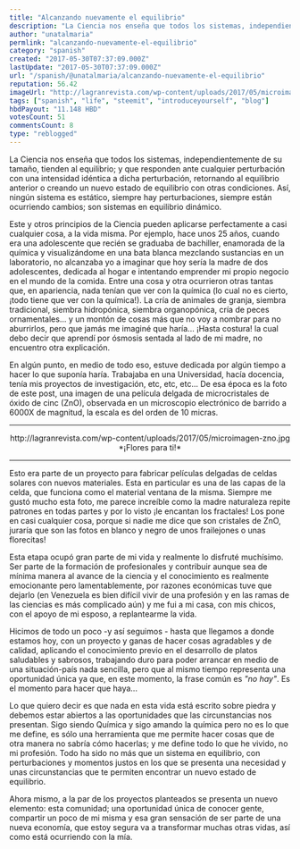 ```yaml
---
title: "Alcanzando nuevamente el equilibrio"
description: "La Ciencia nos enseña que todos los sistemas, independientemente de su tamaño, tienden al equilibrio; y que responden ante cualquier perturbación con ..."
author: "unatalmaria"
permlink: "alcanzando-nuevamente-el-equilibrio"
category: "spanish"
created: "2017-05-30T07:37:09.000Z"
lastUpdate: "2017-05-30T07:37:09.000Z"
url: "/spanish/@unatalmaria/alcanzando-nuevamente-el-equilibrio"
reputation: 56.42
imageUrl: "http://lagranrevista.com/wp-content/uploads/2017/05/microimagen-zno.jpg"
tags: ["spanish", "life", "steemit", "introduceyourself", "blog"]
hbdPayout: "11.148 HBD"
votesCount: 51
commentsCount: 8
type: "reblogged"
---
```

La Ciencia nos enseña que todos los sistemas, independientemente de su tamaño, tienden al equilibrio; y que responden ante cualquier perturbación con una intensidad idéntica a dicha perturbación, retornando al equilibrio anterior o creando un nuevo estado de equilibrio con otras condiciones. Así, ningún sistema es estático, siempre hay perturbaciones, siempre están ocurriendo cambios; son sistemas en equilibrio dinámico.

Este y otros principios de la Ciencia pueden aplicarse perfectamente a casi cualquier cosa, a la vida misma. Por ejemplo, hace unos 25 años, cuando era una adolescente que recién se graduaba de bachiller, enamorada de la química y visualizándome en una bata blanca mezclando sustancias en un laboratorio, no alcanzaba yo a imaginar que hoy sería la madre de dos adolescentes, dedicada al hogar e  intentando emprender mi propio negocio en el mundo de la comida. Entre una cosa y otra ocurrieron otras tantas que, en apariencia, nada tenían que ver con la química (lo cual no es cierto, ¡todo tiene que ver con la química!). La cría de animales de granja, siembra tradicional, siembra hidropónica, siembra organopónica, cría de peces ornamentales... y un montón de cosas más que no voy a nombrar para no aburrirlos, pero que jamás me imaginé que haría... ¡Hasta costura! la cual debo decir que aprendí por ósmosis sentada al lado de mi madre, no encuentro otra explicación. 

En algún punto, en medio de todo eso, estuve dedicada por algún tiempo a hacer lo que suponía haría. Trabajaba en una Universidad, hacía docencia, tenía mis proyectos de investigación, etc, etc, etc... De esa época es la foto de este post, una imagen de una película delgada de microcristales de óxido de cinc (ZnO), observada en un microscopio electrónico de barrido a 6000X de magnitud, la escala es del orden de 10 micras.

<hr>

<center>http://lagranrevista.com/wp-content/uploads/2017/05/microimagen-zno.jpg</center>
<center>*¡Flores para ti!*</center>

<hr>

Esto era parte de un proyecto para fabricar películas delgadas de celdas solares con nuevos materiales. Esta en particular es una de las capas de la celda, que funciona como el material ventana de la misma. Siempre me gustó mucho esta foto, me parece increíble como la madre naturaleza repite patrones en todas partes y por lo visto ¡le encantan los fractales! Los pone en casi cualquier cosa, porque si nadie me dice que son cristales de ZnO, juraría que son las fotos en blanco y negro de unos frailejones o unas florecitas!

Esta etapa ocupó gran parte de mi vida y realmente lo disfruté muchísimo. Ser parte de la formación de profesionales y contribuir aunque sea de mínima manera al avance de la ciencia y el conocimiento es realmente emocionante  pero lamentablemente, por razones económicas tuve que dejarlo (en Venezuela es bien difícil vivir de una profesión y en las ramas de las ciencias es más complicado aún) y me fui a mi casa, con mis chicos, con el apoyo de mi esposo, a replantearme la vida. 

Hicimos de todo un poco -y así seguimos - hasta que llegamos a donde estamos hoy, con un proyecto y ganas de hacer cosas agradables y de calidad, aplicando el conocimiento previo en el desarrollo de platos saludables y sabrosos, trabajando duro para poder arrancar en medio de una situación-país nada sencilla, pero que al mismo tiempo representa una oportunidad única ya que, en este momento, la frase común es *"no hay"*. Es el momento para hacer que haya...

Lo que quiero decir es que nada en esta vida está escrito sobre piedra y debemos estar abiertos a las oportunidades que las circunstancias nos presentan. Sigo siendo Química y sigo amando la química pero no es lo que me define, es sólo una herramienta que me permite hacer cosas que de otra manera no sabría cómo hacerlas; y me define todo lo que he vivido, no mi profesión. Todo ha sido no más que un sistema en equilibrio, con perturbaciones y momentos justos en los que se presenta una necesidad y unas circunstancias que te permiten encontrar un nuevo estado de equilibrio.

Ahora mismo, a la par de los proyectos planteados se presenta un nuevo elemento: esta comunidad; una oportunidad única de conocer gente, compartir un poco de mi misma y esa gran sensación de ser parte de una nueva economía, que estoy segura va a transformar muchas otras vidas, así como está ocurriendo con la mía.